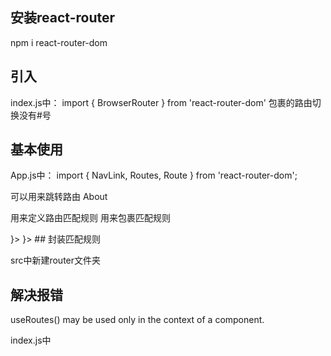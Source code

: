 ## 安装react-router
npm i react-router-dom

## 引入
index.js中：
import { BrowserRouter } from 'react-router-dom'
<BrowserRouter>包裹的路由切换没有#号
 <BrowserRouter>    <App />  </BrowserRouter>

## 基本使用
App.js中：
import { NavLink, Routes, Route } from 'react-router-dom';

<NavLink> 可以用来跳转路由
 <NavLink to="/about">About</NavLink>

 <Route>用来定义路由匹配规则
 <Routes>用来包裹匹配规则

  <Routes>
        <Route path="/about" element={<About />}></Route>
        <Route path="/hello" element={<Hello />}></Route>
      </Routes>
 ## 封装匹配规则

 src中新建router文件夹


 ## 解决报错

 useRoutes() may be used only in the context of a <Router> component.

 index.js中 <BrowserRouter>    <App />  </BrowserRouter>



